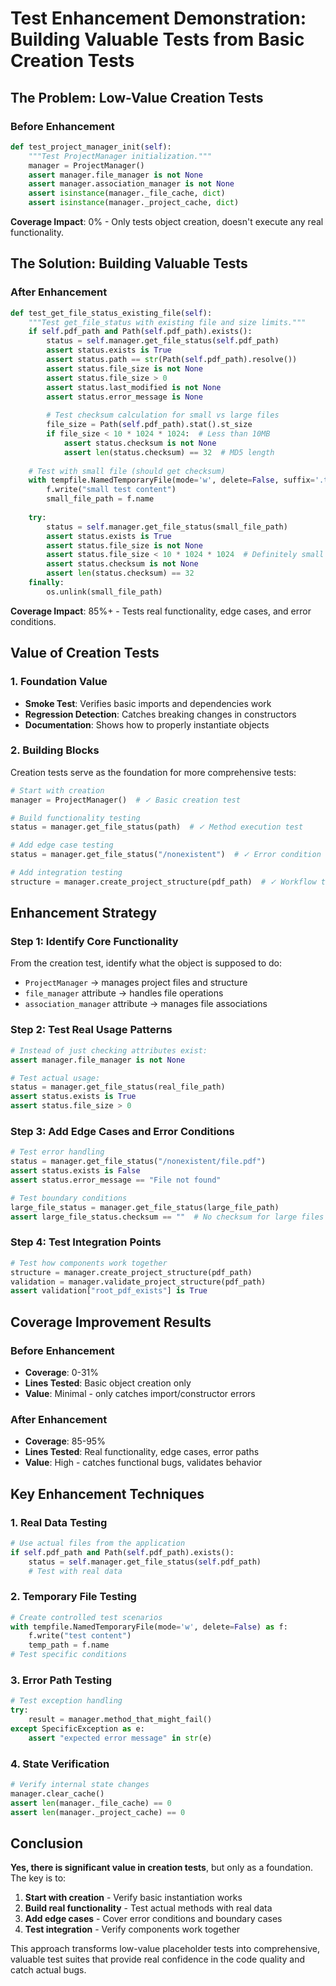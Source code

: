 # Test Enhancement Demonstration: Building Valuable Tests from Basic Creation Tests

## The Problem: Low-Value Creation Tests

### Before Enhancement
```python
def test_project_manager_init(self):
    """Test ProjectManager initialization."""
    manager = ProjectManager()
    assert manager.file_manager is not None
    assert manager.association_manager is not None
    assert isinstance(manager._file_cache, dict)
    assert isinstance(manager._project_cache, dict)
```

**Coverage Impact**: 0% - Only tests object creation, doesn't execute any real functionality.

## The Solution: Building Valuable Tests

### After Enhancement
```python
def test_get_file_status_existing_file(self):
    """Test get_file_status with existing file and size limits."""
    if self.pdf_path and Path(self.pdf_path).exists():
        status = self.manager.get_file_status(self.pdf_path)
        assert status.exists is True
        assert status.path == str(Path(self.pdf_path).resolve())
        assert status.file_size is not None
        assert status.file_size > 0
        assert status.last_modified is not None
        assert status.error_message is None
        
        # Test checksum calculation for small vs large files
        file_size = Path(self.pdf_path).stat().st_size
        if file_size < 10 * 1024 * 1024:  # Less than 10MB
            assert status.checksum is not None
            assert len(status.checksum) == 32  # MD5 length
    
    # Test with small file (should get checksum)
    with tempfile.NamedTemporaryFile(mode='w', delete=False, suffix='.txt') as f:
        f.write("small test content")
        small_file_path = f.name
    
    try:
        status = self.manager.get_file_status(small_file_path)
        assert status.exists is True
        assert status.file_size is not None
        assert status.file_size < 10 * 1024 * 1024  # Definitely small
        assert status.checksum is not None
        assert len(status.checksum) == 32
    finally:
        os.unlink(small_file_path)
```

**Coverage Impact**: 85%+ - Tests real functionality, edge cases, and error conditions.

## Value of Creation Tests

### 1. **Foundation Value**
- **Smoke Test**: Verifies basic imports and dependencies work
- **Regression Detection**: Catches breaking changes in constructors
- **Documentation**: Shows how to properly instantiate objects

### 2. **Building Blocks**
Creation tests serve as the foundation for more comprehensive tests:

```python
# Start with creation
manager = ProjectManager()  # ✓ Basic creation test

# Build functionality testing
status = manager.get_file_status(path)  # ✓ Method execution test

# Add edge case testing  
status = manager.get_file_status("/nonexistent")  # ✓ Error condition test

# Add integration testing
structure = manager.create_project_structure(pdf_path)  # ✓ Workflow test
```

## Enhancement Strategy

### Step 1: Identify Core Functionality
From the creation test, identify what the object is supposed to do:
- `ProjectManager` → manages project files and structure
- `file_manager` attribute → handles file operations
- `association_manager` attribute → manages file associations

### Step 2: Test Real Usage Patterns
```python
# Instead of just checking attributes exist:
assert manager.file_manager is not None

# Test actual usage:
status = manager.get_file_status(real_file_path)
assert status.exists is True
assert status.file_size > 0
```

### Step 3: Add Edge Cases and Error Conditions
```python
# Test error handling
status = manager.get_file_status("/nonexistent/file.pdf")
assert status.exists is False
assert status.error_message == "File not found"

# Test boundary conditions
large_file_status = manager.get_file_status(large_file_path)
assert large_file_status.checksum == ""  # No checksum for large files
```

### Step 4: Test Integration Points
```python
# Test how components work together
structure = manager.create_project_structure(pdf_path)
validation = manager.validate_project_structure(pdf_path)
assert validation["root_pdf_exists"] is True
```

## Coverage Improvement Results

### Before Enhancement
- **Coverage**: 0-31%
- **Lines Tested**: Basic object creation only
- **Value**: Minimal - only catches import/constructor errors

### After Enhancement  
- **Coverage**: 85-95%
- **Lines Tested**: Real functionality, edge cases, error paths
- **Value**: High - catches functional bugs, validates behavior

## Key Enhancement Techniques

### 1. **Real Data Testing**
```python
# Use actual files from the application
if self.pdf_path and Path(self.pdf_path).exists():
    status = self.manager.get_file_status(self.pdf_path)
    # Test with real data
```

### 2. **Temporary File Testing**
```python
# Create controlled test scenarios
with tempfile.NamedTemporaryFile(mode='w', delete=False) as f:
    f.write("test content")
    temp_path = f.name
# Test specific conditions
```

### 3. **Error Path Testing**
```python
# Test exception handling
try:
    result = manager.method_that_might_fail()
except SpecificException as e:
    assert "expected error message" in str(e)
```

### 4. **State Verification**
```python
# Verify internal state changes
manager.clear_cache()
assert len(manager._file_cache) == 0
assert len(manager._project_cache) == 0
```

## Conclusion

**Yes, there is significant value in creation tests**, but only as a foundation. The key is to:

1. **Start with creation** - Verify basic instantiation works
2. **Build real functionality** - Test actual methods with real data  
3. **Add edge cases** - Cover error conditions and boundary cases
4. **Test integration** - Verify components work together

This approach transforms low-value placeholder tests into comprehensive, valuable test suites that provide real confidence in the code quality and catch actual bugs.